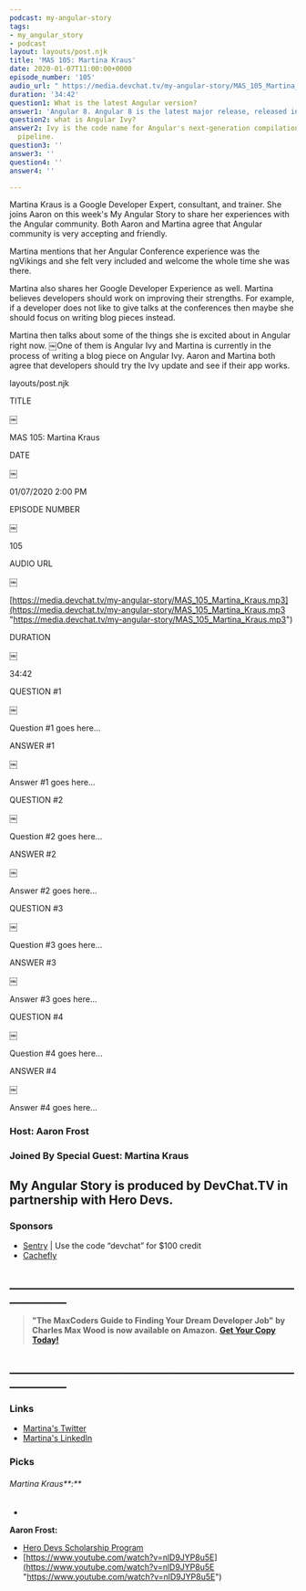 ```yaml
---
podcast: my-angular-story
tags:
- my_angular_story
- podcast
layout: layouts/post.njk
title: 'MAS 105: Martina Kraus'
date: 2020-01-07T11:00:00+0000
episode_number: '105'
audio_url: " https://media.devchat.tv/my-angular-story/MAS_105_Martina_Kraus.mp3"
duration: '34:42'
question1: What is the latest Angular version?
answer1: 'Angular 8. Angular 8 is the latest major release, released in May 2019. '
question2: what is Angular Ivy?
answer2: Ivy is the code name for Angular's next-generation compilation and rendering
  pipeline.
question3: ''
answer3: ''
question4: ''
answer4: ''

---
```

Martina Kraus is a Google Developer Expert, consultant, and trainer. She joins Aaron on this week's My Angular Story to share her experiences with the Angular community. Both Aaron and Martina agree that Angular community is very accepting and friendly.

Martina mentions that her Angular Conference experience was the ngVikings and she felt very included and welcome the whole time she was there.

Martina also shares her Google Developer Experience as well. Martina believes developers should work on improving their strengths. For example, if a developer does not like to give talks at the conferences then maybe she should focus on writing blog pieces instead. 

Martina then talks about some of the things she is excited about in Angular right now. ￼One of them is Angular Ivy and Martina is currently in the process of writing a blog piece on Angular Ivy. Aaron and Martina both agree that developers should try the Ivy update and see if their app works.  

layouts/post.njk

TITLE

￼

MAS 105: Martina Kraus

DATE

￼

01/07/2020 2:00 PM

EPISODE NUMBER

￼

105

AUDIO URL

￼

[https://media.devchat.tv/my-angular-story/MAS_105_Martina_Kraus.mp3](https://media.devchat.tv/my-angular-story/MAS_105_Martina_Kraus.mp3 "https://media.devchat.tv/my-angular-story/MAS_105_Martina_Kraus.mp3")

DURATION

￼

34:42

QUESTION #1

￼

Question #1 goes here...

ANSWER #1

￼

Answer #1 goes here...

QUESTION #2

￼

Question #2 goes here...

ANSWER #2

￼

Answer #2 goes here...

QUESTION #3

￼

Question #3 goes here...

ANSWER #3

￼

Answer #3 goes here...

QUESTION #4

￼

Question #4 goes here...

ANSWER #4

￼

Answer #4 goes here...

### Host: **Aaron Frost**

### Joined By Special Guest: **Martina Kraus**

## **My Angular Story is produced by DevChat.TV in partnership with Hero Devs.**

### Sponsors

* [Sentry](http://sentry.io/) | Use the code “devchat” for $100 credit
* [Cachefly](https://www.cachefly.com/)

## **____________________________________________________________**

> **"The MaxCoders Guide to Finding Your Dream Developer Job" by Charles Max Wood is now available on Amazon.** [**Get Your Copy Today!**](https://www.amazon.com/gp/product/B081MBL5C9/ref=as_li_ss_tl?ie=UTF8&linkCode=sl1&tag=devchattv-20&linkId=9d61363241636e2546ef46abba198746&language=en_US)

## **____________________________________________________________**

### Links

* [Martina's Twitter](https://twitter.com/MartinaKraus11 "Martina's Twitter")
* [Martina's LinkedIn](https://www.linkedin.com/in/martina-kraus-398493108/ "Martina's LinkedIn")

### Picks

###### Martina Kraus**:**

* 

**Aaron Frost:**

* [Hero Devs Scholarship Program](https://medium.com/@ngconf/diversity-scholarships-2020-d57de1d3f7fa "ng-conf Diversity Scholarships")
* [https://www.youtube.com/watch?v=nlD9JYP8u5E](https://www.youtube.com/watch?v=nlD9JYP8u5E "https://www.youtube.com/watch?v=nlD9JYP8u5E")